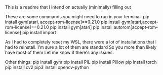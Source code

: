 This is a readme that I intend on actually (minimally) filling out

These are some commands you might need to run in your terminal:
pip install gym[atari, accept-rom-license]==0.21.0
pip install gym[atari,accept-rom-license]==0.21.0
pip install gym[atari]
pip install autorom[accept-rom-license]
pip install import

As I had to completely reset my WSL, there were a lot of installations
that I had to reinstall. I'm sure a lot of them are standard
So you more than likely have most of them
Let me know if there's any issues.

Other things:
pip install gym
pip install PIL
pip install Pillow
pip install torch
pip install cv2
pip3 install opencv-python